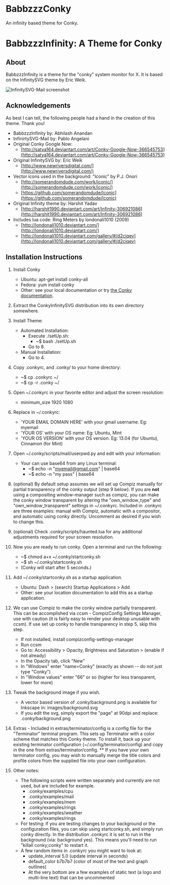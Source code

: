BabbzzzConky
============

An infinity based theme for Conky.

# BabbzzzInfinity: A Theme for Conky

## About

BabbzzzInfinity is a theme for the "conky" system monitor for X. It is based on the InfinitySVG theme by Eric Weik.

![InfinitySVG-Mail screenshot](https://raw.github.com/Babbzzz/BabbzzzConky/master/images/Screenshot.png)


## Acknowledgements

As best I can tell, the following people had a hand in the creation of this theme.  Thank you!

- BabbzzzInfinity by: Abhilash Anandan
- InfinirtySVG-Mail by: Pablo Angelani
- Original Conky Google Now:
	- [http://satya164.deviantart.com/art/Conky-Google-Now-366545753](http://satya164.deviantart.com/art/Conky-Google-Now-366545753)
- Original InfinitySVG by: Eric Weik
	- [http://www.newriversdigital.com/](http://www.newriversdigital.com/)
- Vector icons used in the background: "Iconic" by P.J. Onori
	- [http://somerandomdude.com/work/iconic/](http://somerandomdude.com/work/iconic/)
	- [https://github.com/somerandomdude/Iconic](https://github.com/somerandomdude/Iconic)
- Original Infinity theme by:	Harshit Yadav
	- [http://harshit1990.deviantart.com/art/Infinity-306921086](http://harshit1990.deviantart.com/art/Infinity-306921086)
- Includes lua code: Ring Meters by londonali1010 (2009)
	- [http://londonali1010.deviantart.com/](http://londonali1010.deviantart.com/)
	- [http://londonali1010.deviantart.com/gallery/#/d2ciqev](http://londonali1010.deviantart.com/gallery/#/d2ciqev)

## Installation Instructions

1. Install Conky
	- Ubuntu: apt-get install conky-all
	- Fedora: yum install conky
	- Other: see your local documentation or try [the Conky documentation](http://conky.sourceforge.net/documentation.html).
2. Extract the ConkyInfinitySVG distribution into its own directory somewhere.
	
3. Install Theme:
	- Automated Installation:
		- Execute ./setUp.sh: 
			- ~$ bash ./setUp.sh
		- Go to 8. 
	- Manual Installation:
		- Go to 4.
	
4. Copy .conkyrc, and .conky/ to your home directory:
	- ~$ cp .conkyrc ~/
	- ~$ cp -r .conky ~/

5. Open ~/.conkyrc in your favorite editor and adjust the screen resolution:
	- minimum_size 1920 1080

6. Replace in ~/.conkyrc:
	- 'YOUR EMAIL DOMAIN HERE' with your gmail username. Eg: myemail
	- 'YOUR OS' with your OS name: Eg: Ubuntu, Mint
	- 'YOUR OS VERSION' with your OS version. Eg: 13.04 (for Ubuntu), Cinnamon (for Mint)

7. Open ~/.conky/scripts/mail/userpwd.py and edit with your information:
	- Your can use base64 from any Linux terminal:
		- ~$ echo -n "myemail@gmail.com" | base64
		- ~$ echo -n "my pass" | base64

8. (optional) By default setup assumes we will set up Compiz manually for partial transparency of the conky output (step 9 below). If you are **not** using a compositing window-manager such as compiz, you can make the conky window transparent by altering the "own_window_type" and "own_window_transparent" settings in ~/.conkyrc.  Included in .conkyrc are three examples: manual with Compiz, automatic with a compositor, and automatic using conky directly.  Uncomment as desired if you wish to change this.

9. (optional) Check .conky/scripts/haunted.lua for any additional adjustments required for your screen resolution.

10. Now you are ready to run conky.  Open a terminal and run the following:
	- ~$ chmod a+x ~/.conky/startconky.sh
	- ~$ sh ~/.conky/startconky.sh
	- (Conky will start after 5 seconds.)

11. Add ~/.conky/startconky.sh as a startup application.
	- Ubuntu: Dash > (search) Startup Applications > Add
	- Other: see your location documentation to add this as a startup application.

12. We can use Compiz to make the conky window partially transparent.  This can be accomplished via ccsm - CompizConfig Settings Manager, use with caution (it is fairly easy to render your desktop unusable with ccsm).  If use set up conky to handle transparency in step 5, skip this step.
	- If not installed, install compizconfig-settings-manager 
	- Run ccsm
	- Go to: Accessibility > Opacity, Brightness and Saturation > (enable if not already)
	- In the Opacity tab, click "New"
	- In "Windows" enter "name=Conky" (exactly as shown -- do not just type "Conky")
	- In "Window values" enter "66" or so (higher for less transparent, lower for more)

13. Tweak the background image if you wish.
	- A vector based version of .conky/background.png is available for Inkscape in: images/background.svg
	- If you edit the svg, simply export the "page" at 90dpi and replace: .conky/background.png

14. Extras - Included in extras/terminator/config is a config file for the "Terminator" terminal program.  This sets up Terminator with a color scheme that matches this Conky theme.  To install it, back up your existing terminator configuration (~/.config/terminator/config) and copy in the one from extras/terminator/config.  ** If you have your own terminator config, you may wish to manually merge the title colors and profile colors from the supplied file into your own configuration.

15. Other notes:
	- The following scripts were written separately and currently are not used, but are included for example.
		- .conky/examples/cpu
		- .conky/examples/mail
		- .conky/examples/mem
		- .conky/examples/rings
		- .conky/examples/weather
		- .conky/examples/rings
	- For testing:  if you are testing changes to your background or the configuration files, you can skip using startconky.sh, and simply run conky directly.  In the distribution .conkyrc it is set to run in the background (via: background yes).  This means you'll need to run "killall conky;conky" to restart it.
	- A few random items in .conkyrc you might want to look at:
		- update_interval 5.0 (update interval in seconds)
		- default_color b7b7b7 (color of most of the text and graph outlines)
		- At the very bottom are a few examples of static text (a logo and multi-line text) that can be uncommented


